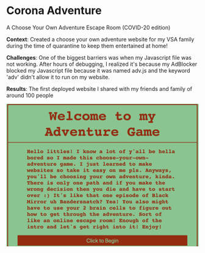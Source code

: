 # Corona Adventure
A Choose Your Own Adventure Escape Room (COVID-20 edition)

__Context__:
Created a choose your own adventure website for my VSA family during the time of quarantine to keep them entertained at home!

__Challenges__:
One of the biggest barriers was when my Javascript file was not working. After hours of debugging, I realized it's because my AdBlocker blocked my Javascript file because it was named adv.js and the keyword 'adv' didn't allow it to run on my website.

__Results__:
The first deployed website I shared with my friends and family of around 100 people

![landing page screenshot](/screenshot.png)
